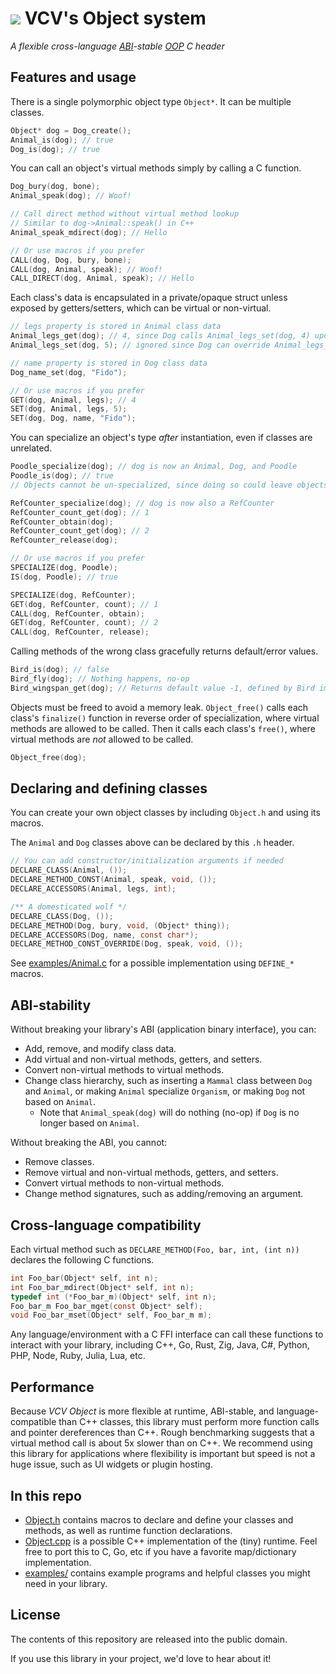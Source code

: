 # [![](https://vcvrack.com/port.svg)](https://vcvrack.com/) VCV's Object system

*A flexible cross-language [ABI](https://en.wikipedia.org/wiki/Application_binary_interface)-stable [OOP](https://en.wikipedia.org/wiki/Object-oriented_programming) C header*


## Features and usage

There is a single polymorphic object type `Object*`.
It can be multiple classes.
```c
Object* dog = Dog_create();
Animal_is(dog); // true
Dog_is(dog); // true
```

You can call an object's virtual methods simply by calling a C function.
```c
Dog_bury(dog, bone);
Animal_speak(dog); // Woof!

// Call direct method without virtual method lookup
// Similar to dog->Animal::speak() in C++
Animal_speak_mdirect(dog); // Hello

// Or use macros if you prefer
CALL(dog, Dog, bury, bone);
CALL(dog, Animal, speak); // Woof!
CALL_DIRECT(dog, Animal, speak); // Hello
```

Each class's data is encapsulated in a private/opaque struct unless exposed by getters/setters, which can be virtual or non-virtual.
```c
// legs property is stored in Animal class data
Animal_legs_get(dog); // 4, since Dog calls Animal_legs_set(dog, 4) upon specialization
Animal_legs_set(dog, 5); // ignored since Dog can override Animal_legs_set(), preventing invalid values

// name property is stored in Dog class data
Dog_name_set(dog, "Fido");

// Or use macros if you prefer
GET(dog, Animal, legs); // 4
SET(dog, Animal, legs, 5);
SET(dog, Dog, name, "Fido");
```

You can specialize an object's type *after* instantiation, even if classes are unrelated.
```c
Poodle_specialize(dog); // dog is now an Animal, Dog, and Poodle
Poodle_is(dog); // true
// Objects cannot be un-specialized, since doing so could leave objects with invalid/impossible state.

RefCounter_specialize(dog); // dog is now also a RefCounter
RefCounter_count_get(dog); // 1
RefCounter_obtain(dog);
RefCounter_count_get(dog); // 2
RefCounter_release(dog);

// Or use macros if you prefer
SPECIALIZE(dog, Poodle);
IS(dog, Poodle); // true

SPECIALIZE(dog, RefCounter);
GET(dog, RefCounter, count); // 1
CALL(dog, RefCounter, obtain);
GET(dog, RefCounter, count); // 2
CALL(dog, RefCounter, release);
```

Calling methods of the wrong class gracefully returns default/error values.
```c
Bird_is(dog); // false
Bird_fly(dog); // Nothing happens, no-op
Bird_wingspan_get(dog); // Returns default value -1, defined by Bird implementation
```

Objects must be freed to avoid a memory leak.
`Object_free()` calls each class's `finalize()` function in reverse order of specialization, where virtual methods are allowed to be called.
Then it calls each class's `free()`, where virtual methods are *not* allowed to be called.
```c
Object_free(dog);
```


## Declaring and defining classes

You can create your own object classes by including `Object.h` and using its macros.

The `Animal` and `Dog` classes above can be declared by this `.h` header.
```c
// You can add constructor/initialization arguments if needed
DECLARE_CLASS(Animal, ());
DECLARE_METHOD_CONST(Animal, speak, void, ());
DECLARE_ACCESSORS(Animal, legs, int);

/** A domesticated wolf */
DECLARE_CLASS(Dog, ());
DECLARE_METHOD(Dog, bury, void, (Object* thing));
DECLARE_ACCESSORS(Dog, name, const char*);
DECLARE_METHOD_CONST_OVERRIDE(Dog, speak, void, ());
```

See [examples/Animal.c](examples/Animal.c) for a possible implementation using `DEFINE_*` macros.


## ABI-stability

Without breaking your library's ABI (application binary interface), you can:
- Add, remove, and modify class data.
- Add virtual and non-virtual methods, getters, and setters.
- Convert non-virtual methods to virtual methods.
- Change class hierarchy, such as inserting a `Mammal` class between `Dog` and `Animal`, or making `Animal` specialize `Organism`, or making `Dog` not based on `Animal`.
	- Note that `Animal_speak(dog)` will do nothing (no-op) if `Dog` is no longer based on `Animal`.

Without breaking the ABI, you cannot:
- Remove classes.
- Remove virtual and non-virtual methods, getters, and setters.
- Convert virtual methods to non-virtual methods.
- Change method signatures, such as adding/removing an argument.


## Cross-language compatibility

Each virtual method such as `DECLARE_METHOD(Foo, bar, int, (int n))` declares the following C functions.
```c
int Foo_bar(Object* self, int n);
int Foo_bar_mdirect(Object* self, int n);
typedef int (*Foo_bar_m)(Object* self, int n);
Foo_bar_m Foo_bar_mget(const Object* self);
void Foo_bar_mset(Object* self, Foo_bar_m m);
```

Any language/environment with a C FFI interface can call these functions to interact with your library, including C++, Go, Rust, Zig, Java, C#, Python, PHP, Node, Ruby, Julia, Lua, etc.


## Performance

Because *VCV Object* is more flexible at runtime, ABI-stable, and language-compatible than C++ classes, this library must perform more function calls and pointer dereferences than C++.
Rough benchmarking suggests that a virtual method call is about 5x slower than on C++.
We recommend using this library for applications where flexibility is important but speed is not a huge issue, such as UI widgets or plugin hosting.


## In this repo

- [Object.h](Object.h) contains macros to declare and define your classes and methods, as well as runtime function declarations.
- [Object.cpp](Object.cpp) is a possible C++ implementation of the (tiny) runtime. Feel free to port this to C, Go, etc if you have a favorite map/dictionary implementation.
- [examples/](examples/) contains example programs and helpful classes you might need in your library.


## License

The contents of this repository are released into the public domain.

If you use this library in your project, we'd love to hear about it!
